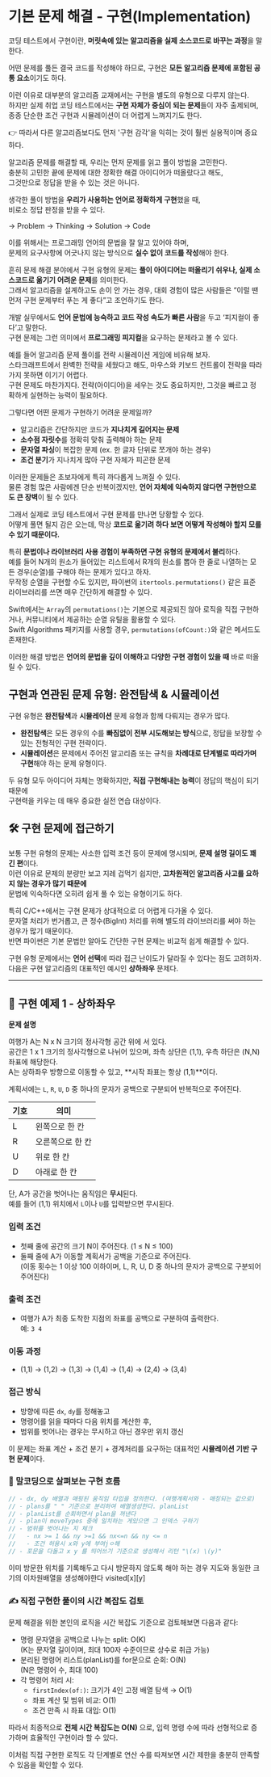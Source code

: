 # 기본 문제 해결 - 구현(Implementation)

코딩 테스트에서 구현이란, **머릿속에 있는 알고리즘을 실제 소스코드로 바꾸는 과정**을 말한다.  

어떤 문제를 풀든 결국 코드를 작성해야 하므로, 구현은 **모든 알고리즘 문제에 포함된 공통 요소**이기도 하다.

이런 이유로 대부분의 알고리즘 교재에서는 구현을 별도의 유형으로 다루지 않는다.  
하지만 실제 취업 코딩 테스트에서는 **구현 자체가 중심이 되는 문제**들이 자주 출제되며,  
종종 단순한 조건 구현과 시뮬레이션이 더 어렵게 느껴지기도 한다.

👉 따라서 다른 알고리즘보다도 먼저 '구현 감각'을 익히는 것이 훨씬 실용적이며 중요하다.


알고리즘 문제를 해결할 때, 우리는 먼저 문제를 읽고 풀이 방법을 고민한다.  
충분히 고민한 끝에 문제에 대한 정확한 해결 아이디어가 떠올랐다고 해도,  
그것만으로 정답을 받을 수 있는 것은 아니다.

생각한 풀이 방법을 **우리가 사용하는 언어로 정확하게 구현**했을 때,  
비로소 정답 판정을 받을 수 있다.

→ Problem → Thinking → Solution → Code

이를 위해서는 프로그래밍 언어의 문법을 잘 알고 있어야 하며,  
문제의 요구사항에 어긋나지 않는 방식으로 **실수 없이 코드를 작성**해야 한다.

흔히 문제 해결 분야에서 구현 유형의 문제는 **풀이 아이디어는 떠올리기 쉬우나, 실제 소스코드로 옮기기 어려운 문제**를 의미한다.  
그래서 알고리즘을 설계하고도 손이 안 가는 경우, 대회 경험이 많은 사람들은 “이럴 땐 먼저 구현 문제부터 푸는 게 좋다”고 조언하기도 한다.

개발 실무에서도 **언어 문법에 능숙하고 코드 작성 속도가 빠른 사람**을 두고 ‘피지컬이 좋다’고 말한다.  
구현 문제는 그런 의미에서 **프로그래밍 피지컬**을 요구하는 문제라고 볼 수 있다.

예를 들어 알고리즘 문제 풀이를 전략 시뮬레이션 게임에 비유해 보자.  
스타크래프트에서 완벽한 전략을 세웠다고 해도, 마우스와 키보드 컨트롤이 전략을 따라가지 못하면 이기기 어렵다.  
구현 문제도 마찬가지다. 전략(아이디어)을 세우는 것도 중요하지만, 그것을 빠르고 정확하게 실현하는 능력이 필요하다.

그렇다면 어떤 문제가 구현하기 어려운 문제일까?

- 알고리즘은 간단하지만 코드가 **지나치게 길어지는 문제**
- **소수점 자릿수**를 정확히 맞춰 출력해야 하는 문제
- **문자열 파싱**이 복잡한 문제 (ex. 한 글자 단위로 쪼개야 하는 경우)
- **조건 분기**가 지나치게 많아 구현 자체가 피곤한 문제

이러한 문제들은 초보자에게 특히 까다롭게 느껴질 수 있다.  
물론 경험 많은 사람에겐 단순 반복이겠지만, **언어 자체에 익숙하지 않다면 구현만으로도 큰 장벽**이 될 수 있다.

그래서 실제로 코딩 테스트에서 구현 문제를 만나면 당황할 수 있다.  
어떻게 풀면 될지 감은 오는데, 막상 **코드로 옮기려 하다 보면 어떻게 작성해야 할지 모를 수 있기 때문이다.**

특히 **문법이나 라이브러리 사용 경험이 부족하면 구현 유형의 문제에서 불리**하다.  
예를 들어 N개의 원소가 들어있는 리스트에서 R개의 원소를 뽑아 한 줄로 나열하는 모든 경우(순열)를 구해야 하는 문제가 있다고 하자.  
무작정 순열을 구현할 수도 있지만, 파이썬의 `itertools.permutations()` 같은 표준 라이브러리를 쓰면 매우 간단하게 해결할 수 있다.

Swift에서는 `Array`의 `permutations()`는 기본으로 제공되진 않아
로직을 직접 구현하거나, 커뮤니티에서 제공하는 순열 유틸을 활용할 수 있다.  
Swift Algorithms 패키지를 사용할 경우, `permutations(ofCount:)`와 같은 메서드도 존재한다.

이러한 해결 방법은 **언어의 문법을 깊이 이해하고 다양한 구현 경험이 있을 때** 바로 떠올릴 수 있다.

## 구현과 연관된 문제 유형: 완전탐색 & 시뮬레이션

구현 유형은 **완전탐색**과 **시뮬레이션** 문제 유형과 함께 다뤄지는 경우가 많다.

- **완전탐색**은 모든 경우의 수를 **빠짐없이 전부 시도해보는 방식**으로, 정답을 보장할 수 있는 전형적인 구현 전략이다.
- **시뮬레이션**은 문제에서 주어진 알고리즘 또는 규칙을 **차례대로 단계별로 따라가며 구현**해야 하는 문제 유형이다.

두 유형 모두 아이디어 자체는 명확하지만, **직접 구현해내는 능력**이 정답의 핵심이 되기 때문에  
구현력을 키우는 데 매우 중요한 실전 연습 대상이다.

## 🛠 구현 문제에 접근하기

보통 구현 유형의 문제는 사소한 입력 조건 등이 문제에 명시되며, **문제 설명 길이도 꽤 긴 편**이다.  
이런 이유로 문제의 분량만 보고 지레 겁먹기 쉽지만, **고차원적인 알고리즘 사고를 요하지 않는 경우가 많기 때문에**  
문법에 익숙하다면 오히려 쉽게 풀 수 있는 유형이기도 하다.

특히 C/C++에서는 구현 문제가 상대적으로 더 어렵게 다가올 수 있다.  
문자열 처리가 번거롭고, 큰 정수(BigInt) 처리를 위해 별도의 라이브러리를 써야 하는 경우가 많기 때문이다.  
반면 파이썬은 기본 문법만 알아도 간단한 구현 문제는 비교적 쉽게 해결할 수 있다.

구현 유형 문제에서는 **언어 선택**에 따라 접근 난이도가 달라질 수 있다는 점도 고려하자.
다음은 구현 알고리즘의 대표적인 예시인 **상하좌우** 문제다.

---

## 🚶 구현 예제 1 - 상하좌우

**문제 설명**

여행가 A는 N x N 크기의 정사각형 공간 위에 서 있다.  
공간은 1 x 1 크기의 정사각형으로 나뉘어 있으며, 좌측 상단은 (1,1), 우측 하단은 (N,N) 좌표에 해당한다.  
A는 상하좌우 방향으로 이동할 수 있고, **시작 좌표는 항상 (1,1)**이다.

계획서에는 `L`, `R`, `U`, `D` 중 하나의 문자가 공백으로 구분되어 반복적으로 주어진다.

| 기호 | 의미          |
|------|---------------|
| L    | 왼쪽으로 한 칸 |
| R    | 오른쪽으로 한 칸 |
| U    | 위로 한 칸     |
| D    | 아래로 한 칸   |

단, A가 공간을 벗어나는 움직임은 **무시**된다.  
예를 들어 (1,1) 위치에서 `L`이나 `U`를 입력받으면 무시된다.

### 입력 조건

- 첫째 줄에 공간의 크기 N이 주어진다. (1 ≤ N ≤ 100)
- 둘째 줄에 A가 이동할 계획서가 공백을 기준으로 주어진다.  
  (이동 횟수는 1 이상 100 이하이며, L, R, U, D 중 하나의 문자가 공백으로 구분되어 주어진다)

### 출력 조건

- 여행가 A가 최종 도착한 지점의 좌표를 공백으로 구분하여 출력한다.  
  예: `3 4`

### 이동 과정

- (1,1) → (1,2) → (1,3) → (1,4) → (1,4) → (2,4) → (3,4)

### 접근 방식

- 방향에 따른 `dx`, `dy`를 정해놓고  
- 명령어를 읽을 때마다 다음 위치를 계산한 후,  
- 범위를 벗어나는 경우는 무시하고 아닌 경우만 위치 갱신

이 문제는 좌표 계산 + 조건 분기 + 경계처리를 요구하는 대표적인 **시뮬레이션 기반 구현 문제**이다.

### 💬 말코딩으로 살펴보는 구현 흐름

```swift
// - dx, dy 배열과 매핑된 움직임 타입을 정의한다. (여행계획서와 - 매칭되는 값으로)
// - plans를 " " 기준으로 분리하여 배열생성한다. planList
// - planList를 순회하면서 plan을 꺼낸다
// - plan이 moveTypes 중에 일치하는 게있으면 그 인덱스 구하기
// - 범위를 벗어나는 지 체크
//   - nx >= 1 && ny >=1 && nx<=n && ny <= n
//   - 조건 허용시 x와 y에 부여jㅇ해
// - 포문을 다돌고 x y 를 띄어쓰기 기준으로 생성해서 리턴 "\(x) \(y)"
```
이미 방문한 위치를 기록해두고 다시 방문하지 않도록 해야 하는 경우 지도와 동일한 크기의 이차원배열을 생성해야한다 visited[x][y] 

### ✍️ 직접 구현한 풀이의 시간 복잡도 검토

문제 해결을 위한 본인의 로직을 시간 복잡도 기준으로 검토해보면 다음과 같다:

- 명령 문자열을 공백으로 나누는 split: O(K)  
  (K는 문자열 길이이며, 최대 100자 수준이므로 상수로 취급 가능)
- 분리된 명령어 리스트(planList)를 for문으로 순회: O(N)  
  (N은 명령어 수, 최대 100)
- 각 명령어 처리 시:
  - `firstIndex(of:)`: 크기가 4인 고정 배열 탐색 → O(1)
  - 좌표 계산 및 범위 비교: O(1)
  - 조건 만족 시 좌표 대입: O(1)

따라서 최종적으로 **전체 시간 복잡도는 O(N)** 으로, 입력 명령 수에 따라 선형적으로 증가하며 효율적인 구현이라 할 수 있다.

이처럼 직접 구현한 로직도 각 단계별로 연산 수를 따져보면 시간 제한을 충분히 만족할 수 있음을 확인할 수 있다.
